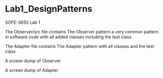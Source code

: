# Lab1_DesignPatterns
SOFE-3650 Lab 1

The Observer/src file contains The  Observer  pattern  a  very  common  pattern  in  software  code  with all added classes including the test class.

The Adapter file contains The Adapter pattern with all classes and the test class

A screen dump of Observer

A screen dump of Adapter
